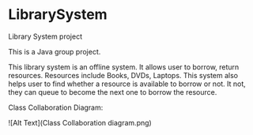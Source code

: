 # LibrarySystem
Library System project

This is a Java group project.

This library system is an offline system. It allows user to borrow, return resources. Resources include Books, DVDs, Laptops.
This system also helps user to find whether a resource is available to borrow or not. It not, they can queue to become the next one to borrow the resource.

Class Collaboration Diagram:

![Alt Text](Class Collaboration diagram.png)
